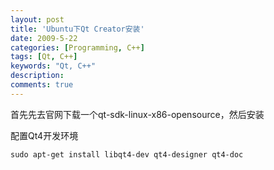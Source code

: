 ```yaml
---
layout: post
title: 'Ubuntu下Qt Creator安装'
date: 2009-5-22
categories: [Programming, C++]
tags: [Qt, C++]
keywords: "Qt, C++"
description: 
comments: true
---
```


首先先去官网下载一个qt-sdk-linux-x86-opensource，然后安装

配置Qt4开发环境

```
sudo apt-get install libqt4-dev qt4-designer qt4-doc
```

